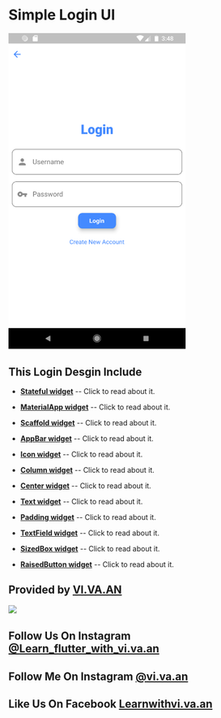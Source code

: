 # Simple Login UI
  <img src="https://raw.githubusercontent.com/vivaan-m/Simple_Login_UI/master/Screenshot_1563531492.png" width="350" title="hover text">

## This Login Desgin Include
* **[Stateful widget](https://api.flutter.dev/flutter/widgets/StatefulWidget-class.html)** -- Click to read about it.

* **[MaterialApp widget](https://api.flutter.dev/flutter/material/MaterialApp-class.html)** -- Click to read about it.

* **[Scaffold widget](https://api.flutter.dev/flutter/material/Scaffold-class.html)** -- Click to read about it.

* **[AppBar widget](https://api.flutter.dev/flutter/material/AppBar-class.html)** -- Click to read about it.

* **[Icon widget](https://api.flutter.dev/flutter/widgets/Icon-class.html)** -- Click to read about it.

* **[Column widget](https://api.flutter.dev/flutter/widgets/Column-class.html)** -- Click to read about it.

* **[Center widget](https://api.flutter.dev/flutter/widgets/Center-class.html)** -- Click to read about it.

* **[Text widget](https://api.flutter.dev/flutter/widgets/Text-class.html)** -- Click to read about it.

* **[Padding widget](https://api.flutter.dev/flutter/widgets/Padding-class.html)** -- Click to read about it.

* **[TextField widget](https://api.flutter.dev/flutter/material/TextField-class.html)** -- Click to read about it.

* **[SizedBox widget](https://api.flutter.dev/flutter/widgets/SizedBox-class.html)** -- Click to read about it.

* **[RaisedButton widget](https://api.flutter.dev/flutter/material/RaisedButton-class.html)** -- Click to read about it.

## Provided by **[VI.VA.AN](https://www.instagram.com/vi.va.an)**

![](https://instagram.fixc2-1.fna.fbcdn.net/vp/5cac2876e8958ef6bbefd826b517af8c/5DCC6F86/t51.2885-15/e35/62382850_349239669338739_5529747090710304050_n.jpg?_nc_ht=instagram.fixc2-1.fna.fbcdn.net)

## Follow Us On Instagram [@Learn_flutter_with_vi.va.an](https://instagram.com/Learn_flutter_with_vi.va.an)
## Follow Me On Instagram [@vi.va.an](https://instagram.com/vi.va.an)
## Like Us On Facebook [Learnwithvi.va.an](https://www.facebook.com/Learnwithvi.va.an/)
